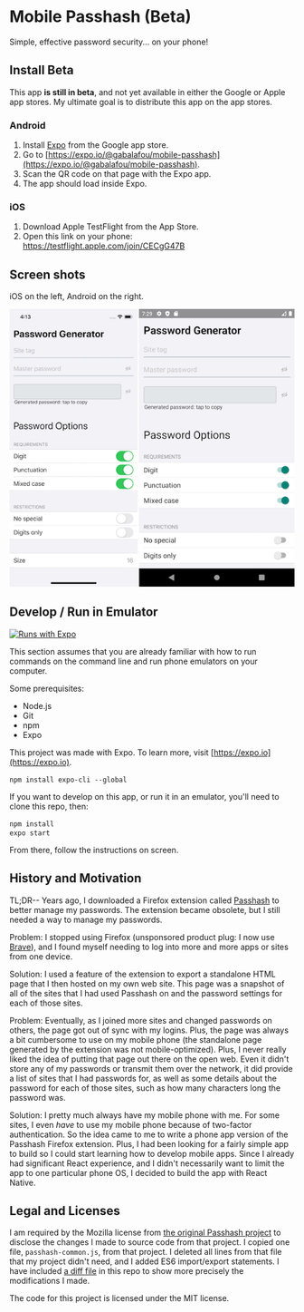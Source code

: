 # Mobile Passhash (Beta)

Simple, effective password security... on your phone!


## Install Beta

This app **is still in beta**, and not yet available in either the Google or Apple app stores.
My ultimate goal is to distribute this app on the app stores.

### Android

1. Install [Expo](https://play.google.com/store/apps/details?id=host.exp.exponent&referrer=www) from the Google app store.
2. Go to [https://expo.io/@gabalafou/mobile-passhash](https://expo.io/@gabalafou/mobile-passhash).
3. Scan the QR code on that page with the Expo app.
4. The app should load inside Expo.

### iOS

1. Download Apple TestFlight from the App Store.
2. Open this link on your phone: https://testflight.apple.com/join/CECgG47B

## Screen shots

iOS on the left, Android on the right.

![iOS and Android simulator screen shots, side by side](/ios-android-side-by-side.png?raw=true)


## Develop / Run in Emulator

[![Runs with Expo](https://img.shields.io/badge/Runs%20with%20Expo-4630EB.svg?style=flat-square&logo=EXPO&labelColor=f3f3f3&logoColor=000)](https://expo.io/)

This section assumes that you are already familiar with how to run commands on the command line and run phone emulators on your computer.

Some prerequisites:
- Node.js
- Git
- npm
- Expo

This project was made with Expo. To learn more, visit [https://expo.io](https://expo.io).

    npm install expo-cli --global

If you want to develop on this app, or run it in an emulator, you'll need to clone this repo, then:

    npm install
    expo start

From there, follow the instructions on screen.


## History and Motivation

TL;DR-- Years ago, I downloaded a Firefox extension called [Passhash](https://github.com/wijjo/PassHash) to better manage my passwords. The extension became obsolete, but I still needed a way to manage my passwords.

Problem: I stopped using Firefox (unsponsored product plug: I now use [Brave](https://brave.com/)), and I found myself needing to log into more and more apps or sites from one device.

Solution: I used a feature of the extension to export a standalone HTML page that I then hosted on my own web site. This page was a snapshot of all of the sites that I had used Passhash on and the password settings for each of those sites.

Problem: Eventually, as I joined more sites and changed passwords on others, the page got out of sync with my logins. Plus, the page was always a bit cumbersome to use on my mobile phone (the standalone page generated by the extension was not mobile-optimized). Plus, I never really liked the idea of putting that page out there on the open web. Even it didn't store any of my passwords or transmit them over the network, it did provide a list of sites that I had passwords for, as well as some details about the password for each of those sites, such as how many characters long the password was.

Solution: I pretty much always have my mobile phone with me. For some sites, I even *have* to use my mobile phone because of two-factor authentication. So the idea came to me to write a phone app version of the Passhash Firefox extension. Plus, I had been looking for a fairly simple app to build so I could start learning how to develop mobile apps. Since I already had significant React experience, and I didn't necessarily want to limit the app to one particular phone OS, I decided to build the app with React Native.


## Legal and Licenses

I am required by the Mozilla license from [the original Passhash project](https://github.com/wijjo/PassHash) to disclose the changes I made to source code from that project. I copied one file, `passhash-common.js`, from that project. I deleted all lines from that file that my project didn't need, and I added ES6 import/export statements. I have included [a diff file](passhash-diff.patch) in this repo to show more precisely the modifications I made.

The code for this project is licensed under the MIT license.
